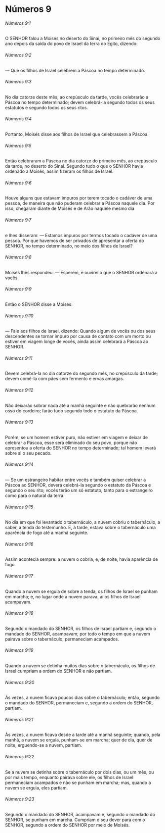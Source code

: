 # Números 9

###### Números 9:1

O SENHOR falou a Moisés no deserto do Sinai, no primeiro mês do segundo ano depois da saída do povo de Israel da terra do Egito, dizendo:

###### Números 9:2

— Que os filhos de Israel celebrem a Páscoa no tempo determinado.

###### Números 9:3

No dia catorze deste mês, ao crepúsculo da tarde, vocês celebrarão a Páscoa no tempo determinado; devem celebrá-la segundo todos os seus estatutos e segundo todos os seus ritos.

###### Números 9:4

Portanto, Moisés disse aos filhos de Israel que celebrassem a Páscoa.

###### Números 9:5

Então celebraram a Páscoa no dia catorze do primeiro mês, ao crepúsculo da tarde, no deserto do Sinai. Segundo tudo o que o SENHOR havia ordenado a Moisés, assim fizeram os filhos de Israel.

###### Números 9:6

Houve alguns que estavam impuros por terem tocado o cadáver de uma pessoa, de maneira que não puderam celebrar a Páscoa naquele dia. Por isso, chegaram diante de Moisés e de Arão naquele mesmo dia

###### Números 9:7

e lhes disseram: — Estamos impuros por termos tocado o cadáver de uma pessoa. Por que havemos de ser privados de apresentar a oferta do SENHOR, no tempo determinado, no meio dos filhos de Israel?

###### Números 9:8

Moisés lhes respondeu: — Esperem, e ouvirei o que o SENHOR ordenará a vocês.

###### Números 9:9

Então o SENHOR disse a Moisés:

###### Números 9:10

— Fale aos filhos de Israel, dizendo: Quando algum de vocês ou dos seus descendentes se tornar impuro por causa de contato com um morto ou estiver em viagem longe de vocês, ainda assim celebrará a Páscoa ao SENHOR.

###### Números 9:11

Devem celebrá-la no dia catorze do segundo mês, no crepúsculo da tarde; devem comê-la com pães sem fermento e ervas amargas.

###### Números 9:12

Não deixarão sobrar nada até a manhã seguinte e não quebrarão nenhum osso do cordeiro; farão tudo segundo todo o estatuto da Páscoa.

###### Números 9:13

Porém, se um homem estiver puro, não estiver em viagem e deixar de celebrar a Páscoa, esse será eliminado do seu povo, porque não apresentou a oferta do SENHOR no tempo determinado; tal homem levará sobre si o seu pecado.

###### Números 9:14

— Se um estrangeiro habitar entre vocês e também quiser celebrar a Páscoa ao SENHOR, deverá celebrá-la segundo o estatuto da Páscoa e segundo o seu rito; vocês terão um só estatuto, tanto para o estrangeiro como para o natural da terra.

###### Números 9:15

No dia em que foi levantado o tabernáculo, a nuvem cobriu o tabernáculo, a saber, a tenda do testemunho. E, à tarde, estava sobre o tabernáculo uma aparência de fogo até a manhã seguinte.

###### Números 9:16

Assim acontecia sempre: a nuvem o cobria, e, de noite, havia aparência de fogo.

###### Números 9:17

Quando a nuvem se erguia de sobre a tenda, os filhos de Israel se punham em marcha; e, no lugar onde a nuvem parava, aí os filhos de Israel acampavam.

###### Números 9:18

Segundo o mandado do SENHOR, os filhos de Israel partiam e, segundo o mandado do SENHOR, acampavam; por todo o tempo em que a nuvem pairava sobre o tabernáculo, permaneciam acampados.

###### Números 9:19

Quando a nuvem se detinha muitos dias sobre o tabernáculo, os filhos de Israel cumpriam a ordem do SENHOR e não partiam.

###### Números 9:20

Às vezes, a nuvem ficava poucos dias sobre o tabernáculo; então, segundo o mandado do SENHOR, permaneciam e, segundo a ordem do SENHOR, partiam.

###### Números 9:21

Às vezes, a nuvem ficava desde a tarde até a manhã seguinte; quando, pela manhã, a nuvem se erguia, punham-se em marcha; quer de dia, quer de noite, erguendo-se a nuvem, partiam.

###### Números 9:22

Se a nuvem se detinha sobre o tabernáculo por dois dias, ou um mês, ou por mais tempo, enquanto pairava sobre ele, os filhos de Israel permaneciam acampados e não se punham em marcha; mas, quando a nuvem se erguia, eles partiam.

###### Números 9:23

Segundo o mandado do SENHOR, acampavam e, segundo o mandado do SENHOR, se punham em marcha. Cumpriam o seu dever para com o SENHOR, segundo a ordem do SENHOR por meio de Moisés.

